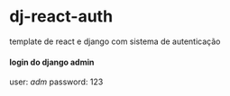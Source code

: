 # dj-react-auth
template de react e django com sistema de autenticação

#### login do django admin
  user: *adm*
  password: 123
